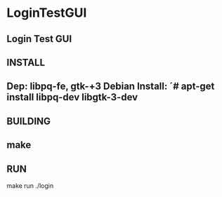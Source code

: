 # LoginTestGUI
**Login Test GUI**
-------
INSTALL
-------
   Dep: libpq-fe, gtk-+3
   Debian Install: ´# apt-get install libpq-dev libgtk-3-dev
--------
BUILDING
--------
   make
---
RUN
---
   make run
   ./login
